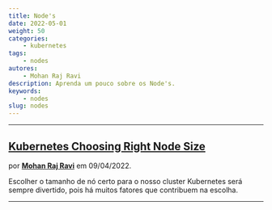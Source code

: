 ```yaml
---
title: Node's
date: 2022-05-01
weight: 50
categories:
    - kubernetes
tags:
    - nodes
autores:
    - Mohan Raj Ravi
description: Aprenda um pouco sobre os Node's.
keywords:
    - nodes
slug: nodes
---
```


---

## [Kubernetes Choosing Right Node Size](https://medium.com/@mohansujay22054044/kubernetes-choosing-right-node-size-802f174dd24d)

por [**Mohan Raj Ravi**](/autores/mohan-raj-ravi/) em 09/04/2022.

Escolher o tamanho de nó certo para o nosso cluster Kubernetes será sempre divertido, pois há muitos fatores que contribuem na escolha.

---
